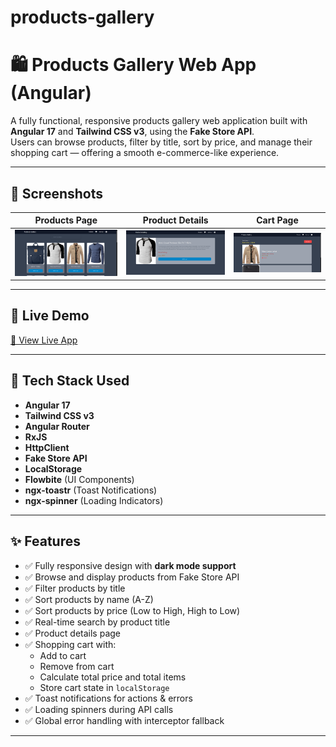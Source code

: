 # products-gallery

# 🛍️ Products Gallery Web App (Angular)

A fully functional, responsive products gallery web application built with **Angular 17** and **Tailwind CSS v3**, using the **Fake Store API**.  
Users can browse products, filter by title, sort by price, and manage their shopping cart — offering a smooth e-commerce-like experience.

---

## 📸 Screenshots

| Products Page                        | Product Details                     | Cart Page                        |
| ------------------------------------ | ----------------------------------- | -------------------------------- |
| ![](./screenshots/products-dark.png) | ![](./screenshots/details-dark.png) | ![](./screenshots/cart-dark.png) |

---

## 🚀 Live Demo

[🔗 View Live App](https://product-gallery1.netlify.app)

---

## 🧰 Tech Stack Used

- **Angular 17**
- **Tailwind CSS v3**
- **Angular Router**
- **RxJS**
- **HttpClient**
- **Fake Store API**
- **LocalStorage**
- **Flowbite** (UI Components)
- **ngx-toastr** (Toast Notifications)
- **ngx-spinner** (Loading Indicators)

---

## ✨ Features

- ✅ Fully responsive design with **dark mode support**
- ✅ Browse and display products from Fake Store API
- ✅ Filter products by title
- ✅ Sort products by name (A-Z)
- ✅ Sort products by price (Low to High, High to Low)
- ✅ Real-time search by product title
- ✅ Product details page
- ✅ Shopping cart with:
  - Add to cart
  - Remove from cart
  - Calculate total price and total items
  - Store cart state in `localStorage`
- ✅ Toast notifications for actions & errors
- ✅ Loading spinners during API calls
- ✅ Global error handling with interceptor fallback

---
